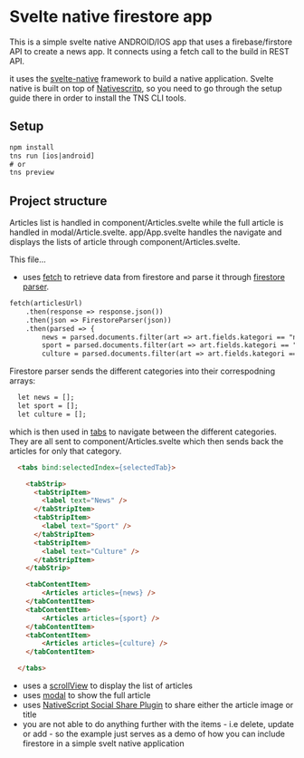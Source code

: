 # Svelte native firestore app
This is a simple svelte native ANDROID/IOS app that uses a firebase/firstore API to create a news app. It connects using a fetch call to the build in REST API.

it uses the <a href='https://svelte-native.technology/docs'>svelte-native</a> framework to build a native application. Svelte native is built on top of <a href='https://nativescript.org'>Nativescritp</a>, so you need to go through the setup guide there in order to install the TNS CLI tools.

## Setup
```html
npm install
tns run [ios|android]
# or
tns preview
```

## Project structure
Articles list is handled in component/Articles.svelte while the full article is handled in modal/Article.svelte. app/App.svelte handles the navigate and displays the lists of article through component/Articles.svelte.

This file...
- uses <a href='https://docs.nativescript.org/ns-framework-modules/fetch'>fetch</a> to retrieve data from firestore and parse it through <a href='https://www.npmjs.com/package/firestore-parser'>firestore parser</a>.
```html
fetch(articlesUrl)
    .then(response => response.json())
    .then(json => FirestoreParser(json))
    .then(parsed => {
        news = parsed.documents.filter(art => art.fields.kategori == "nyhet");
        sport = parsed.documents.filter(art => art.fields.kategori == "sport");
        culture = parsed.documents.filter(art => art.fields.kategori == "kultur");
```
Firestore parser sends the different categories into their correspodning arrays:
```html
  let news = [];
  let sport = [];
  let culture = [];
```
which is then used in <a href='https://svelte-native.technology/docs#tabs'>tabs</a> to navigate between the different categories. They are all sent to component/Articles.svelte which then sends back the articles for only that category.
```html
  <tabs bind:selectedIndex={selectedTab}>

    <tabStrip>
      <tabStripItem>
        <label text="News" />
      </tabStripItem>
      <tabStripItem>
        <label text="Sport" />
      </tabStripItem>
      <tabStripItem>
        <label text="Culture" />
      </tabStripItem>
    </tabStrip>

    <tabContentItem>
        <Articles articles={news} />
    </tabContentItem>
    <tabContentItem>
        <Articles articles={sport} />
    </tabContentItem>
    <tabContentItem>
        <Articles articles={culture} />
    </tabContentItem>

  </tabs>
```
- uses a <a href='https://svelte-native.technology/docs#scrollview'>scrollView</a> to display the list of articles
- uses <a href='https://svelte-native.technology/docs#showmodal'>modal</a> to show the full article
- uses <a href='https://market.nativescript.org/plugins/nativescript-social-share'>NativeScript Social Share Plugin</a> to share either the article image or title
- you are not able to do anything further with the items - i.e delete, update or add - so the example just serves as a demo of how you can include firestore in a simple svelt native application

